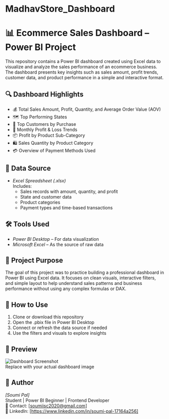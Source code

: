 # MadhavStore_Dashboard
# 📊 Ecommerce Sales Dashboard – Power BI Project

This repository contains a Power BI dashboard created using Excel data to visualize and analyze the sales performance of an ecommerce business. The dashboard presents key insights such as sales amount, profit trends, customer data, and product performance in a simple and interactive format.

## 🔍 Dashboard Highlights

- 💰 Total Sales Amount, Profit, Quantity, and Average Order Value (AOV)
- 🗺️ Top Performing States
- 👥 Top Customers by Purchase
- 📆 Monthly Profit & Loss Trends
- 📦 Profit by Product Sub-Category
- 🛍️ Sales Quantity by Product Category
- 💳 Overview of Payment Methods Used

## 📁 Data Source

- *Excel Spreadsheet (.xlsx)*  
  Includes:
  - Sales records with amount, quantity, and profit  
  - State and customer data  
  - Product categories  
  - Payment types and time-based transactions  

## 🛠 Tools Used

- *Power BI Desktop* – For data visualization  
- *Microsoft Excel* – As the source of raw data  

## 🎯 Project Purpose

The goal of this project was to practice building a professional dashboard in Power BI using Excel data. It focuses on clean visuals, interactive filters, and simple layout to help understand sales patterns and business performance without using any complex formulas or DAX.

## 🚀 How to Use

1. Clone or download this repository  
2. Open the .pbix file in Power BI Desktop  
3. Connect or refresh the data source if needed  
4. Use the filters and visuals to explore insights  

## 📸 Preview

![Dashboard Screenshot]([your-screenshot.png](https://github.com/Soumipal56/MadhavStore_Dashboard/blob/main/Snapshot%20of%20the%20Dashboard.png))  
Replace with your actual dashboard image


## 👤 Author

*[Soumi Pal]*  
Student | Power BI Beginner | Frontend Developer  
📧 Contact: [soumiisc2020@gmail.com]  
🔗 LinkedIn: [https://www.linkedin.com/in/soumi-pal-17164a256]
